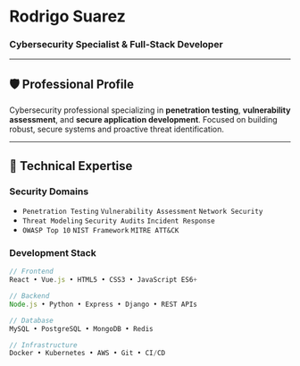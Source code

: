 # Rodrigo Suarez
### Cybersecurity Specialist & Full-Stack Developer

---

## 🛡️ Professional Profile

Cybersecurity professional specializing in **penetration testing**, **vulnerability assessment**, and **secure application development**. Focused on building robust, secure systems and proactive threat identification.

---

## 🔧 Technical Expertise

### **Security Domains**
- `Penetration Testing` `Vulnerability Assessment` `Network Security`
- `Threat Modeling` `Security Audits` `Incident Response`
- `OWASP Top 10` `NIST Framework` `MITRE ATT&CK`

### **Development Stack**
```javascript
// Frontend
React • Vue.js • HTML5 • CSS3 • JavaScript ES6+

// Backend  
Node.js • Python • Express • Django • REST APIs

// Database
MySQL • PostgreSQL • MongoDB • Redis

// Infrastructure
Docker • Kubernetes • AWS • Git • CI/CD
